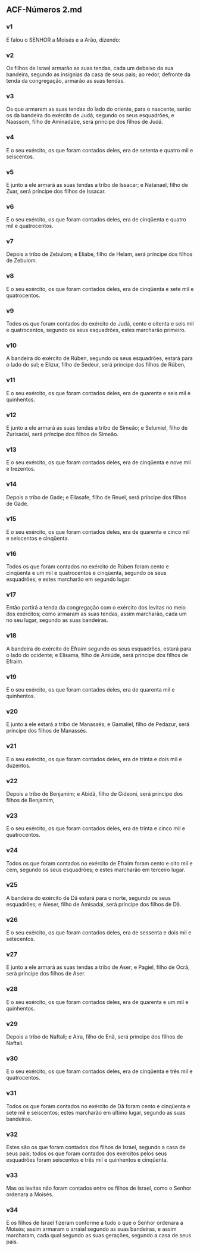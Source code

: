 ## ACF-Números 2.md
### v1
 E falou o SENHOR a Moisés e a Arão, dizendo:
### v2
 Os filhos de Israel armarão as suas tendas, cada um debaixo da sua bandeira, segundo as insígnias da casa de seus pais; ao redor, defronte da tenda da congregação, armarão as suas tendas.
### v3
 Os que armarem as suas tendas do lado do oriente, para o nascente, serão os da bandeira do exército de Judá, segundo os seus esquadrões, e Naassom, filho de Aminadabe, será príncipe dos filhos de Judá.
### v4
 E o seu exército, os que foram contados deles, era de setenta e quatro mil e seiscentos.
### v5
 E junto a ele armará as suas tendas a tribo de Issacar; e Natanael, filho de Zuar, será príncipe dos filhos de Issacar.
### v6
 E o seu exército, os que foram contados deles, era de cinqüenta e quatro mil e quatrocentos.
### v7
 Depois a tribo de Zebulom; e Eliabe, filho de Helam, será príncipe dos filhos de Zebulom.
### v8
 E o seu exército, os que foram contados deles, era de cinqüenta e sete mil e quatrocentos.
### v9
 Todos os que foram contados do exército de Judá, cento e oitenta e seis mil e quatrocentos, segundo os seus esquadrões, estes marcharão primeiro.
### v10
 A bandeira do exército de Rúben, segundo os seus esquadrões, estará para o lado do sul; e Elizur, filho de Sedeur, será príncipe dos filhos de Rúben,
### v11
 E o seu exército, os que foram contados deles, era de quarenta e seis mil e quinhentos.
### v12
 E junto a ele armará as suas tendas a tribo de Simeão; e Selumiel, filho de Zurisadai, será príncipe dos filhos de Simeão.
### v13
 E o seu exército, os que foram contados deles, era de cinqüenta e nove mil e trezentos.
### v14
 Depois a tribo de Gade; e Eliasafe, filho de Reuel, será príncipe dos filhos de Gade.
### v15
 E o seu exército, os que foram contados deles, era de quarenta e cinco mil e seiscentos e cinqüenta.
### v16
 Todos os que foram contados no exército de Rúben foram cento e cinqüenta e um mil e quatrocentos e cinqüenta, segundo os seus esquadrões; e estes marcharão em segundo lugar.
### v17
 Então partirá a tenda da congregação com o exército dos levitas no meio dos exércitos; como armaram as suas tendas, assim marcharão, cada um no seu lugar, segundo as suas bandeiras.
### v18
 A bandeira do exército de Efraim segundo os seus esquadrões, estará para o lado do ocidente; e Elisama, filho de Amiúde, será príncipe dos filhos de Efraim.
### v19
 E o seu exército, os que foram contados deles, era de quarenta mil e quinhentos.
### v20
 E junto a ele estará a tribo de Manassés; e Gamaliel, filho de Pedazur, será príncipe dos filhos de Manassés.
### v21
 E o seu exército, os que foram contados deles, era de trinta e dois mil e duzentos.
### v22
 Depois a tribo de Benjamim; e Abidã, filho de Gideoni, será príncipe dos filhos de Benjamim,
### v23
 E o seu exército, os que foram contados deles, era de trinta e cinco mil e quatrocentos.
### v24
 Todos os que foram contados no exército de Efraim foram cento e oito mil e cem, segundo os seus esquadrões; e estes marcharão em terceiro lugar.
### v25
 A bandeira do exército de Dã estará para o norte, segundo os seus esquadrões; e Aieser, filho de Amisadai, será príncipe dos filhos de Dã.
### v26
 E o seu exército, os que foram contados deles, era de sessenta e dois mil e setecentos.
### v27
 E junto a ele armará as suas tendas a tribo de Aser; e Pagiel, filho de Ocrã, será príncipe dos filhos de Aser.
### v28
 E o seu exército, os que foram contados deles, era de quarenta e um mil e quinhentos.
### v29
 Depois a tribo de Naftali; e Aira, filho de Enã, será príncipe dos filhos de Naftali.
### v30
 E o seu exército, os que foram contados deles, era de cinqüenta e três mil e quatrocentos.
### v31
 Todos os que foram contados no exército de Dã foram cento e cinqüenta e sete mil e seiscentos; estes marcharão em último lugar, segundo as suas bandeiras.
### v32
 Estes são os que foram contados dos filhos de Israel, segundo a casa de seus pais; todos os que foram contados dos exércitos pelos seus esquadrões foram seiscentos e três mil e quinhentos e cinqüenta.
### v33
 Mas os levitas não foram contados entre os filhos de Israel, como o Senhor ordenara a Moisés.
### v34
 E os filhos de Israel fizeram conforme a tudo o que o Senhor ordenara a Moisés; assim armaram o arraial segundo as suas bandeiras, e assim marcharam, cada qual segundo as suas gerações, segundo a casa de seus pais.
